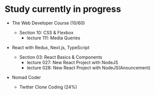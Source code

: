 # Study currently in progress

  - The Web Developer Course (10/60)
    - Section 10: CSS & Flexbox
      - lecture 111: Media Queries

  - React with Redux, Next.js, TypeScript
    - Section 03: React Basics & Components
      - lecture 027: New React Project with NodeJS
      - lecture 028: New React Project with NodeJS(Anouncement)

  - Nomad Coder
    - Twitter Clone Coding (24%)
